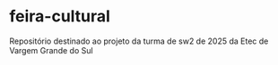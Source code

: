 # feira-cultural

Repositório destinado ao projeto da turma de sw2 de 2025 da Etec de Vargem Grande do Sul
